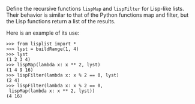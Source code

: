 Define the recursive functions `lispMap` and `lispFilter` for Lisp-like lists. Their behavior is similar to that of the Python functions map and filter, but the Lisp functions return a list of the results.

Here is an example of its use: 

```
>>> from lisplist import *
>>> lyst = buildRange(1, 4)
>>> lyst
(1 2 3 4)
>>> lispMap(lambda x: x ** 2, lyst)
(1 4 9 16)
>>> lispFilter(lambda x: x % 2 == 0, lyst)
(2 4)
>>> lispFilter(lambda x: x % 2 == 0,
 lispMap(lambda x: x ** 2, lyst))
(4 16)
```

